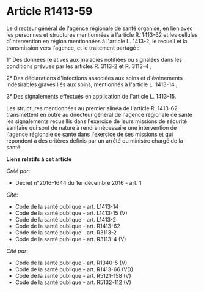 # Article R1413-59

Le directeur général de l'agence régionale de santé organise, en lien avec les personnes et structures mentionnées à
l'article R. 1413-62 et les cellules d'intervention en région mentionnées à l'article L. 1413-2, le recueil et la
transmission vers l'agence, et le traitement partagé : 

1° Des données relatives aux maladies notifiées ou signalées dans les conditions prévues par les articles R. 3113-2 et R.
3113-4 ; 

2° Des déclarations d'infections associées aux soins et d'événements indésirables graves liés aux soins, mentionnés à
l'article L. 1413-14 ; 

3° Des signalements effectués en application de l'article L. 1413-15. 

Les structures mentionnées au premier alinéa de l'article R. 1413-62 transmettent en outre au directeur général de l'agence
régionale de santé les signalements recueillis dans l'exercice de leurs missions de sécurité sanitaire qui sont de nature à
rendre nécessaire une intervention de l'agence régionale de santé dans l'exercice de ses missions et qui répondent à des
critères définis par un arrêté du ministre chargé de la santé.

**Liens relatifs à cet article**

_Créé par_:

  - Décret n°2016-1644 du 1er décembre 2016 - art. 1

_Cite_:

  - Code de la santé publique - art. L1413-14
  - Code de la santé publique - art. L1413-15 (V)
  - Code de la santé publique - art. L1413-2
  - Code de la santé publique - art. R1413-62
  - Code de la santé publique - art. R3113-2
  - Code de la santé publique - art. R3113-4 (V)

_Cité par_:

  - Code de la santé publique - art. R1340-5 (V)
  - Code de la santé publique - art. R1413-66 (VD)
  - Code de la santé publique - art. R5121-158 (V)
  - Code de la santé publique - art. R5132-112 (V)
